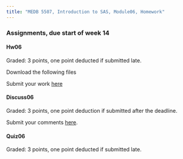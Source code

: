 ```yaml
---
title: "MEDB 5507, Introduction to SAS, Module06, Homework"
---
```


### Assignments, due start of week 14

#### Hw06

Graded: 3 points, one point deducted if submitted late.

Download the following files

Submit your work [here]()

#### Discuss06

Graded: 3 points, one point deduction if submitted after the deadline.

Submit your comments [here]().

#### Quiz06

Graded: 3 points, one point deducted if submitted late.

